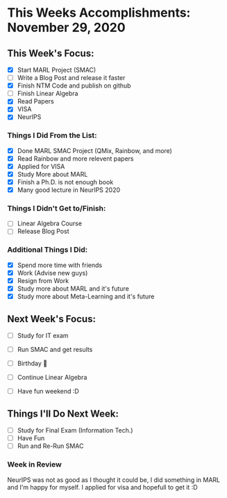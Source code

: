# This Weeks Accomplishments: November 29, 2020

## This Week's Focus:

- [X] Start MARL Project (SMAC)
- [ ] Write a Blog Post and release it faster
- [X] Finish NTM Code and publish on github
- [ ] Finish Linear Algebra
- [X] Read Papers
- [X] VISA
- [X] NeurIPS

### Things I Did From the List:

- [X] Done MARL SMAC Project (QMix, Rainbow, and more)
- [X] Read Rainbow and more relevent papers
- [X] Applied for VISA
- [X] Study More about MARL
- [X] Finish a Ph.D. is not enough book
- [X] Many good lecture in NeurIPS 2020

### Things I Didn't Get to/Finish:

- [ ] Linear Algebra Course
- [ ] Release Blog Post

### Additional Things I Did:

- [x] Spend more time with friends
- [x] Work (Advise new guys)
- [X] Resign from Work
- [x] Study more about MARL and it's future
- [x] Study more about Meta-Learning and it's future

## Next Week's Focus:

- [ ] Study for IT exam
- [ ] Run SMAC and get results
- [ ] Birthday :tada:
- [ ] Continue Linear Algebra
- [ ] Have fun weekend :D


## Things I'll Do Next Week:

- [ ] Study for Final Exam (Information Tech.)
- [ ] Have Fun
- [ ] Run and Re-Run SMAC

### Week in Review

NeurIPS was not as good as I thought it could be, I did something in MARL and I'm happy for myself. I applied for visa and hopefull to get it :D 
